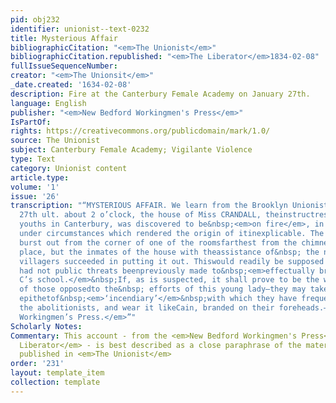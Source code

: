 ```yaml
---
pid: obj232
identifier: unionist--text-0232
title: Mysterious Affair
bibliographicCitation: "<em>The Unionist</em>"
bibliographicCitation.republished: "<em>The Liberator</em>1834-02-08"
fullIssueSequenceNumber: 
creator: "<em>The Unionsit</em>"
_date.created: '1634-02-08'
description: Fire at the Canterbury Female Academy on January 27th.
language: English
publisher: "<em>New Bedford Workingmen's Press</em>"
IsPartOf: 
rights: https://creativecommons.org/publicdomain/mark/1.0/
source: The Unionist
subject: Canterbury Female Academy; Vigilante Violence
type: Text
category: Unionist content
article.type: 
volume: '1'
issue: '26'
transcription: "“MYSTERIOUS AFFAIR. We learn from the Brooklyn Unionist, that on Tuesdayafternoon,
  27th ult. about 2 o’clock, the house of Miss CRANDALL, theinstructress of colored
  youths in Canterbury, was discovered to be&nbsp;<em>on fire</em>, in a place and
  under circumstances which rendered the origin of itinexplicable. The flame and smoke
  burst out from the corner of one of the roomsfarthest from the chimney and fire
  place, but the inmates of the house with theassistance of&nbsp; the neighboring
  villagers succeeded in putting it out. Thiswould readily be supposed to be accidental,
  had not public threats beenpreviously made to&nbsp;<em>effectually break up Miss
  C’s school.</em>&nbsp;If, as is suspected, it shall prove to be the work of any
  of those opposedto the&nbsp; efforts of this young lady—they may take back the ignoble
  epithetof&nbsp;<em>‘incendiary’</em>&nbsp;with which they have frequently hailed
  the abolitionists, and wear it likeCain, branded on their foreheads.—<em>N. Bedford
  Workingmen’s Press.</em>”"
Scholarly Notes: 
Commentary: This account - from the <em>New Bedford Workingmen's Press</em> via <em>The
  Liberator</em> - is best described as a close paraphrase of the material that was
  published in <em>The Unionist</em>
order: '231'
layout: template_item
collection: template
---
```

